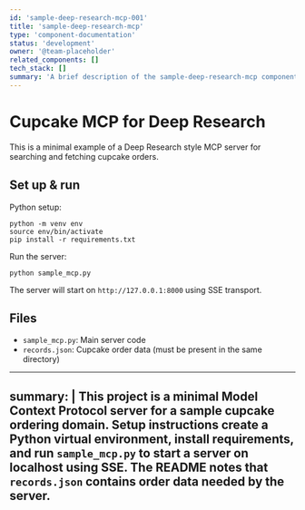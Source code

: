 ```yaml
---
id: 'sample-deep-research-mcp-001'
title: 'sample-deep-research-mcp'
type: 'component-documentation'
status: 'development'
owner: '@team-placeholder'
related_components: []
tech_stack: []
summary: 'A brief description of the sample-deep-research-mcp component.'
---
```



# Cupcake MCP for Deep Research

This is a minimal example of a Deep Research style MCP server for searching and fetching cupcake orders.

## Set up & run

Python setup:

```shell
python -m venv env
source env/bin/activate
pip install -r requirements.txt
```

Run the server:

```shell
python sample_mcp.py
```

The server will start on `http://127.0.0.1:8000` using SSE transport.

## Files

- `sample_mcp.py`: Main server code
- `records.json`: Cupcake order data (must be present in the same directory)

---
summary: |
    This project is a minimal Model Context Protocol server for a sample cupcake ordering domain. Setup instructions create a Python virtual environment, install requirements, and run `sample_mcp.py` to start a server on localhost using SSE. The README notes that `records.json` contains order data needed by the server.
---
